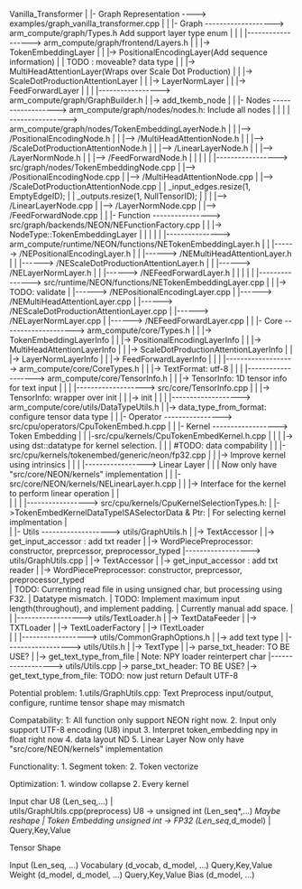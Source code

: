 Vanilla_Transformer
|
|- Graph Representation ----> examples/graph_vanilla_transformer.cpp
|
|
|- Graph -------------------> arm_compute/graph/Types.h Add support layer type enum
|        |
|        |------------------> arm_compute/graph/frontend/Layers.h
|        |                                               |-> TokenEmbeddingLayer
|        |                                               |-> PositionalEncodingLayer(Add sequence information)
|        |                                                   TODO : moveable? data type
|        |                                               |-> MultiHeadAttentionLayer(Wraps over Scale Dot Production)
|        |                                               |-> ScaleDotProductionAttentionLayer
|        |                                               |-> LayerNormLayer
|        |                                               |-> FeedForwardLayer
|        |
|        |-----------------> arm_compute/graph/GraphBuilder.h
|                                              |-> add_tkemb_node
|
|
|- Nodes ------------------> arm_compute/graph/nodes/nodes.h: Include all nodes 
|        |
|        | ----------------> arm_compute/graph/nodes/TokenEmbeddingLayerNode.h
|        |                                     |--> /PositionalEncodingNode.h
|        |                                     |--> /MultiHeadAttentionNode.h
|        |                                     |--> /ScaleDotProductionAttentionNode.h
|        |                                     |--> /LinearLayerNode.h
|        |                                     |--> /LayerNormNode.h
|        |                                     |--> /FeedForwardNode.h
|        |
|        |
|        |-----------------> src/graph/nodes/TokenEmbeddingNode.cpp
|                                      |--> /PositionalEncodingNode.cpp
|                                      |--> /MultiHeadAttentionNode.cpp
|                                      |--> /ScaleDotProductionAttentionNode.cpp
|                                      |     _input_edges.resize(1, EmptyEdgeID);
|                                      |     _outputs.resize(1, NullTensorID);
|                                      |
|                                      |--> /LinearLayerNode.cpp
|                                      |--> /LayerNormNode.cpp
|                                      |--> /FeedForwardNode.cpp
|
|
|- Function ----------------> src/graph/backends/NEON/NEFunctionFactory.cpp
|           |                                         |-> NodeType::TokenEmbeddingLayer
|           |
|           |
|           |---------------> arm_compute/runtime/NEON/functions/NETokenEmbeddingLayer.h
|           |                                          |------> /NEPositionalEncodingLayer.h
|           |                                          |------> /NEMultiHeadAttentionLayer.h
|           |                                          |------> /NEScaleDotProductionAttentionLayer.h
|           |                                          |------> /NELayerNormLayer.h
|           |                                          |------> /NEFeedForwardLayer.h
|           |
|           |
|           |---------------> src/runtime/NEON/functions/NETokenEmbeddingLayer.cpp
|                                              |         |-> TODO: validate
|                                              |------> /NEPositionalEncodingLayer.cpp
|                                              |------> /NEMultiHeadAttentionLayer.cpp
|                                              |------> /NEScaleDotProductionAttentionLayer.cpp
|                                              |------> /NELayerNormLayer.cpp
|                                              |------> /NEFeedForwardLayer.cpp
|
|
|- Core --------------------> arm_compute/core/Types.h
|       |                                      |-> TokenEmbeddingLayerInfo
|       |                                      |-> PositionalEncodingLayerInfo
|       |                                      |-> MultiHeadAttentionLayerInfo
|       |                                      |-> ScaleDotProductionAttentionLayerInfo
|       |                                      |-> LayerNormLayerInfo
|       |                                      |-> FeedForwardLayerInfo
|       |
|       |-------------------> arm_compute/core/CoreTypes.h
|       |                                      |-> TextFormat: utf-8
|       |
|       |-------------------> arm_compute/core/TensorInfo.h
|       |                                      |-> TensorInfo: 1D tensor info for text input 
|       |
|       |-------------------> src/core/TensorInfo.cpp
|       |                              |-> TensorInfo: wrapper over init
|       |                              |-> init
|       |
|       |-------------------> arm_compute/core/utils/DataTypeUtils.h
|                                                    |-> data_type_from_format: configure tensor data type
|
|
|- Operator ----------------> src/cpu/operators/CpuTokenEmbed.h.cpp
|
|
|- Kernel ------------------> Token Embedding
|         |                   |-src/cpu/kernels/CpuTokenEmbedKernel.h.cpp
|         |                   |                 |-> using dst::datatype for kernel selection.
|         |                   |                     #TODO: data compability
|         |                   |-src/cpu/kernels/tokenembed/generic/neon/fp32.cpp
|         |                                                             |-> Improve kernel using intrinsics
|         |
|         |-----------------> Linear Layer
|         |                   | Now only have "src/core/NEON/kernels" implementation
|         |                   |-src/core/NEON/kernels/NELinearLayer.h.cpp
|         |                                           |-> Interface for the kernel to perform linear operation 
|         |                   
|         |
|         |-----------------> src/cpu/kernels/CpuKernelSelectionTypes.h:
|                                             |->TokenEmbedKernelDataTypeISASelectorData & Ptr: 
|                                                For selecting kernel implmentation
|           
|
|- Utils -------------------> utils/GraphUtils.h
         |                          |-> TextAccessor
         |                          |-> get_input_accessor : add txt reader
         |                          |-> WordPiecePreprocessor: constructor, preprcessor, preprocessor_typed
         |------------------> utils/GraphUtils.cpp
         |                          |-> TextAccessor
         |                          |-> get_input_accessor : add txt reader
         |                          |-> WordPiecePreprocessor: constructor, preprcessor, preprocessor_typed     
         |                              TODO: Currenting read file in using unsigned char, but processing using F32.
         |                                      Datatype mismatch.
         |                              TODO: Implement maximum input length(throughout), and implement padding. 
         |                                  Currently manual add space.
         |
         |
         |------------------> utils/TextLoader.h
         |                          |-> TextDataFeeder
         |                          |-> TXTLoader
         |                          |-> TextLoaderFactory
         |                          |-> ITextLoader   
         |
         |
         |------------------> utils/CommonGraphOptions.h
         |                          |-> add text type
         |
         |------------------> utils/Utils.h
         |                          |-> TextType
         |                          |-> parse_txt_header: TO BE USE?
         |                          |-> get_text_type_from_file
         |                              Note: NPY loader reinterpert char
         |------------------> utils/Utils.cpp
                                    |-> parse_txt_header: TO BE USE?
                                    |-> get_text_type_from_file: TODO: now just return Default UTF-8


Potential problem:
            1.utils/GraphUtils.cpp: Text Preprocess input/output, configure, runtime tensor shape may mismatch
          
Compatability:
            1: All function only support NEON right now.
            2. Input only support UTF-8 encoding (U8) input
            3. Interpret token_embedding npy in float right now 
            4. data layout ND
            5. Linear Layer Now only have "src/core/NEON/kernels" implementation

Functionality:
            1. Segment token:
            2. Token vectorize

Optimization: 
            1. window collapse
            2. Every kernel


Input                                                           char U8                          (Len_seq,...)
  |             
utils/GraphUtils.cpp(preprocess)                            U8 -> unsigned int                  (Len_seq*,...) *Maybe reshape
  |
Token Embedding                                            unsigned int -> FP32                 (Len_seq*,d_model)
  |
Query,Key,Value



Tensor Shape

Input                               (Len_seq, ...)
Vocabulary                          (d_vocab, d_model, ...)
Query,Key,Value Weight              (d_model, d_model, ...)
Query,Key,Value Bias                (d_model, ...)